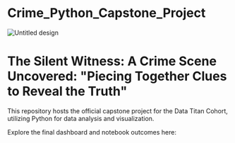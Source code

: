 # Crime_Python_Capstone_Project

![Untitled design](https://github.com/user-attachments/assets/7e8019a4-bdd8-4bbd-a9ef-ac53a79c33d0)

# The Silent Witness: A Crime Scene Uncovered: "Piecing Together Clues to Reveal the Truth"

This repository hosts the official capstone project for the Data Titan Cohort, utilizing Python for data analysis and visualization.

Explore the final dashboard and notebook outcomes here:
